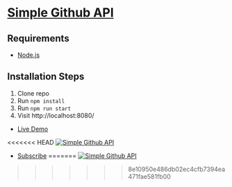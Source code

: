 # [Simple Github API](https://uybxh.csb.app/)

## Requirements

- [Node.js](http://nodejs.org/)

## Installation Steps

1. Clone repo
2. Run `npm install`
3. Run `npm run start`
4. Visit http://localhost:8080/

- [Live Demo](https://uybxh.csb.app/)

<<<<<<< HEAD
[![Simple Github API](https://res.cloudinary.com/marcomontalbano/image/upload/v1585528827/video_to_markdown/images/youtube--vpToyQFNCMM-c05b58ac6eb4c4700831b2b3070cd403.jpg)](https://www.youtube.com/watch?v=vpToyQFNCMM 'Simple Github API')

- [Subscribe](https://www.youtube.com/channel/UCqRWFd-xOIV9BLA5VVaCUMA?view_as=subscriber?sub_confirmation=1)
=======
[![Simple Github API](https://res.cloudinary.com/marcomontalbano/image/upload/v1585528827/video_to_markdown/images/youtube--vpToyQFNCMM-c05b58ac6eb4c4700831b2b3070cd403.jpg)](https://www.youtube.com/watch?v=vpToyQFNCMM "Simple Github API")
>>>>>>> 8e10950e486db02ec4cfb7394ea471fae581fb00
